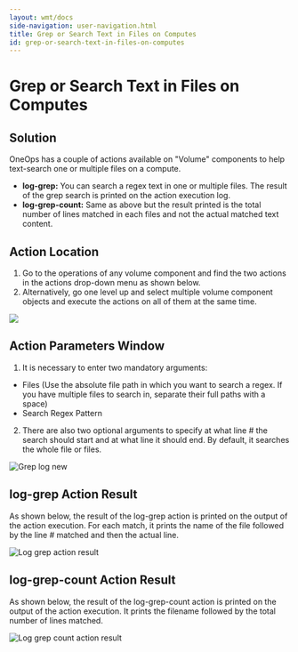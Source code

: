 ```yaml
---
layout: wmt/docs
side-navigation: user-navigation.html
title: Grep or Search Text in Files on Computes
id: grep-or-search-text-in-files-on-computes
---
```


# Grep or Search Text in Files on Computes

## Solution

OneOps has a couple of actions available on "Volume" components to help text-search one or multiple files on a compute.


* **log-grep:** You can search a regex text in one or multiple files. The result of the grep search is printed on the action execution log.
* **log-grep-count:** Same as above but the result printed is the total number of lines matched in each files and not the actual matched text content.

## Action Location


1. Go to the operations of any volume component and find the two actions in the actions drop-down menu as shown below.
2. Alternatively, go one level up and select multiple volume component objects and execute the actions on all of them at the same time.

<img src="/assets/docs/local/images/grep-action-location.png" class="img-responsive" />


## Action Parameters Window


1. It is necessary to enter two mandatory arguments:
  * Files (Use the absolute file path in which you want to search a regex. If you have multiple files to search in, separate their full paths with a space)
  * Search Regex Pattern
2. There are also two optional arguments to specify at what line # the search should start and at what line it should end. By default, it searches the whole file or files.

![Grep log new](/assets/docs/local/images/grep-log-new.png)

## log-grep Action Result

As shown below, the result of the log-grep action is printed on the output of the action execution. For each match, it prints the name of the file followed by the line # matched and then the actual line.

![Log grep action result](/assets/docs/local/images/log-grep-action-result.png)

## log-grep-count Action Result

As shown below, the result of the log-grep-count action is printed on the output of the action execution. It prints the filename followed by the total number of lines matched.

![Log grep count action result](/assets/docs/local/images/log-grep-count-action-result.png)
